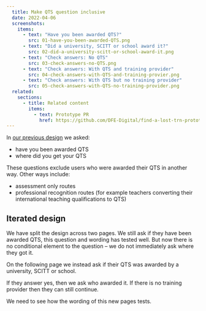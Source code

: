 ```yaml
---
  title: Make QTS question inclusive
  date: 2022-04-06
  screenshots:
    items:
      - text: "Have you been awarded QTS?"
        src: 01-have-you-been-awarded-QTS.png
      - text: "Did a university, SCITT or school award it?"
        src: 02-did-a-university-scitt-or-school-award-it.png
      - text: "Check answers: No QTS"
        src: 03-check-answers-no-QTS.png
      - text: "Check answers: With QTS and training provider"
        src: 04-check-answers-with-QTS-and-training-provier.png
      - text: "Check answers: With QTS but no training provider"
        src: 05-check-answers-with-QTS-no-training-provider.png
  related:
    sections:
      - title: Related content
        items:
          - text: Prototype PR
            href: https://github.com/DFE-Digital/find-a-lost-trn-prototype/pull/75
---
```


In [our previous design](/find-a-lost-trn/user-research-march-2022/#asking-about-qts) we asked:

- have you been awarded QTS
- where did you get your QTS

These questions exclude users who were awarded their QTS in another way. Other ways include:

- assessment only routes
- professional recognition routes (for example teachers converting their international teaching qualifications to QTS)

## Iterated design

We have split the design across two pages. We still ask if they have been awarded QTS, this question and wording has tested well. But now there is no conditional element to the question – we do not immediately ask where they got it.

On the following page we instead ask if their QTS was awarded by a university, SCITT or school.

If they answer yes, then we ask who awarded it. If there is no training provider then they can still continue.

We need to see how the wording of this new pages tests.
